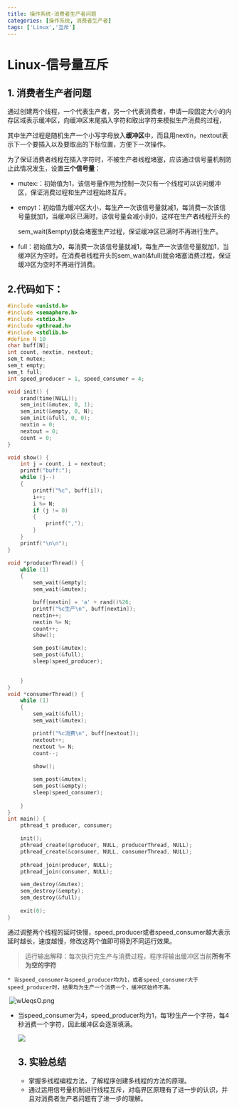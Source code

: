 ```yaml
---
title: 操作系统-消费者生产者问题
categories: [操作系统, 消费者生产者]
tags: ['Linux','互斥']
---
```


# Linux-信号量互斥

##     1. 消费者生产者问题

通过创建两个线程，一个代表生产者，另一个代表消费者，申请一段固定大小的内存区域表示缓冲区，向缓冲区末尾插入字符和取出字符来模拟生产消费的过程，

其中生产过程是随机生产一个小写字母放入**缓冲区**中，而且用nextin，nextout表示下一个要插入以及要取出的下标位置，方便下一次操作。

​    为了保证消费者线程在插入字符时，不被生产者线程堵塞，应该通过信号量机制防止此情况发生，设置**三个信号量**：

* mutex:：初始值为1，该信号量作用为控制一次只有一个线程可以访问缓冲区，保证消费过程和生产过程始终互斥。

* empyt：初始值为缓冲区大小，每生产一次该信号量就减1，每消费一次该信号量就加1，当缓冲区已满时，该信号量会减小到0，这样在生产者线程开头的

  sem_wait(&empty)就会堵塞生产过程，保证缓冲区已满时不再进行生产。

* full：初始值为0，每消费一次该信号量就减1，每生产一次该信号量就加1，当缓冲区为空时，在消费者线程开头的sem_wait(&full)就会堵塞消费过程，保证缓冲区为空时不再进行消费。

## 2.代码如下：

```c
#include <unistd.h>
#include <semaphore.h>
#include <stdio.h>
#include <pthread.h>
#include <stdlib.h>
#define N 10
char buff[N];
int count, nextin, nextout;
sem_t mutex;
sem_t empty;
sem_t full;
int speed_producer = 1, speed_consumer = 4;

void init() {
    srand(time(NULL));
    sem_init(&mutex, 0, 1);
    sem_init(&empty, 0, N);
    sem_init(&full, 0, 0);
    nextin = 0;
    nextout = 0;
    count = 0; 
}

void show() {
    int j = count, i = nextout;
    printf("buff:");
    while (j--)
    {
        printf("%c", buff[i]);
        i++;
        i %= N;
        if (j != 0)
        {
            printf(",");
        }
    }
    printf("\n\n");
}

void *producerThread() {
    while (1)
    {
        sem_wait(&empty);
        sem_wait(&mutex);

        buff[nextin] = 'a' + rand()%26;
        printf("%c生产\n", buff[nextin]);
        nextin++;
        nextin %= N;
        count++;
        show();

        sem_post(&mutex);
        sem_post(&full); 
        sleep(speed_producer);

        
    }
}
void *consumerThread() {
    while (1)
    {
        sem_wait(&full);
        sem_wait(&mutex);

        printf("%c消费\n", buff[nextout]);
        nextout++;
        nextout %= N;
        count--;
        
        show();

        sem_post(&mutex);
        sem_post(&empty);
        sleep(speed_consumer);
       
    }
}
int main() {
    pthread_t producer, consumer;

    init();
    pthread_create(&producer, NULL, producerThread, NULL);
    pthread_create(&consumer, NULL, consumerThread, NULL);
    
    pthread_join(producer, NULL);
    pthread_join(consumer, NULL);

    sem_destroy(&mutex);
    sem_destroy(&empty);
    sem_destroy(&full);
    
    exit(0);
}
```

   通过调整两个线程的延时快慢，speed_producer或者speed_consumer越大表示延时越长，速度越慢，修改这两个值即可得到不同运行效果。

>  运行输出解释：每次执行完生产与消费过程，程序将输出缓冲区当前**所有不为空的字符**

    * 当speed_consumer与speed_producer均为1，或者speed_consumer大于speed_producer时，结果均为生产一个消费一个，缓冲区始终不满。

​       ![wUeqsO.png](https://s1.ax1x.com/2020/09/11/wUeqsO.png)



* 当speed_consumer为4，speed_producer均为1，每1秒生产一个字符，每4秒消费一个字符，因此缓冲区会逐渐填满。

  ![](https://s1.ax1x.com/2020/09/11/wUmPQf.png)

  ## 3. 实验总结

  * 掌握多线程编程方法，了解程序创建多线程的方法的原理。
  * 通过运用信号量机制进行线程互斥，对临界区原理有了进一步的认识，并且对消费者生产者问题有了进一步的理解。